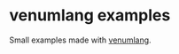 # venumlang examples

Small examples made with [venumlang](https://github.com/darealvenum/venumLang2).

